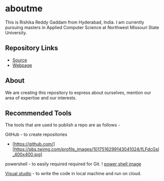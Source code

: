 # aboutme

This is Rishika Reddy Gaddam from Hyderabad, India. I am currently pursuing masters in Applied Computer Science at Northwest Missouri State University. 

## Repository Links

- [Source](https://github.com/rishikareddygaddam/aboutme "aboutme")
- [Webpage](https://rishikareddygaddam.github.io/aboutme/ "webpage")

## About

We are creating this repository to express about ourselves, mention our area of expertise and our interests.

## Recommended Tools

The tools that are used to publish a repo are as follows -


GitHub - to create repositories 
- [https://github.com/]
 [https://pbs.twimg.com/profile_images/1017516299143041024/fLFdcGsl_400x400.jpg]

powershell - to easily required required for Git.
! [power shell image](https://pbs.twimg.com/profile_images/1017516299143041024/fLFdcGsl_400x400.jpg "power")

[Visual studio](https://visualstudio.microsoft.com/) - to write the code in local machine and run on cloud.












